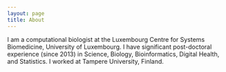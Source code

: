 ```yaml
---
layout: page
title: About
---
```


I am a computational biologist at the Luxembourg Centre for Systems Biomedicine,
University of Luxembourg. I have significant post-doctoral experience (since 2013)
in Science, Biology, Bioinformatics, Digital Health, and Statistics. I worked
at Tampere University, Finland.

